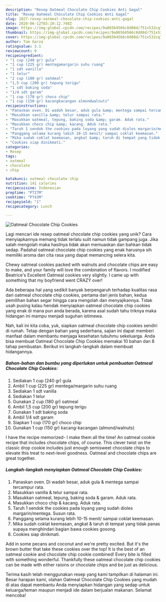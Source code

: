 ```yaml
---
description: "Resep Oatmeal Chocolate Chip Cookies Anti Gagal"
title: "Resep Oatmeal Chocolate Chip Cookies Anti Gagal"
slug: 1027-resep-oatmeal-chocolate-chip-cookies-anti-gagal
date: 2020-06-12T03:10:12.748Z
image: https://img-global.cpcdn.com/recipes/9a06564566c8d08d/751x532cq70/oatmeal-chocolate-chip-cookies-foto-resep-utama.jpg
thumbnail: https://img-global.cpcdn.com/recipes/9a06564566c8d08d/751x532cq70/oatmeal-chocolate-chip-cookies-foto-resep-utama.jpg
cover: https://img-global.cpcdn.com/recipes/9a06564566c8d08d/751x532cq70/oatmeal-chocolate-chip-cookies-foto-resep-utama.jpg
author: Tom Garza
ratingvalue: 3.1
reviewcount: 9
recipeingredient:
- "1 cup (240 gr) gula"
- "1 cup (225 gr) mentegamargarin suhu ruang"
- "1 sdt vanilla"
- "1 telur"
- "2 cup (180 gr) oatmeal"
- "1,5 cup (200 gr) tepung terigu"
- "1 sdt baking soda"
- "1/4 sdt garam"
- "1 cup (170 gr) choco chip"
- "1 cup (150 gr) kacangkacangan almondwalnuts"
recipeinstructions:
- "Panaskan oven. Di wadah besar, aduk gula &amp; mentega sampai tercampur rata."
- "Masukkan vanilla &amp; telur sampai rata."
- "Masukkan oatmeal, tepung, baking soda &amp; garam. Aduk rata."
- "Masukkan choco chip &amp; kacang. Aduk rata."
- "Taruh 1 sendok the cookies pada loyang yang sudah dioles margarin/mentega. Susun rata."
- "Panggang selama kurang lebih 10-15 menit/ sampai coklat keemasan."
- "Mika sudah coklat keemasan, angkat &amp; taruh di tempat yang tidak panas supaya menghindari bagian bawa cookies gosong."
- "Cookies siap dinikmati."
categories:
- Resep
tags:
- oatmeal
- chocolate
- chip

katakunci: oatmeal chocolate chip 
nutrition: 141 calories
recipecuisine: Indonesian
preptime: "PT27M"
cooktime: "PT43M"
recipeyield: "1"
recipecategory: Lunch

---
```



![Oatmeal Chocolate Chip Cookies](https://img-global.cpcdn.com/recipes/9a06564566c8d08d/751x532cq70/oatmeal-chocolate-chip-cookies-foto-resep-utama.jpg)

Lagi mencari ide resep oatmeal chocolate chip cookies yang unik? Cara menyiapkannya memang tidak terlalu sulit namun tidak gampang juga. Jika salah mengolah maka hasilnya tidak akan memuaskan dan bahkan tidak sedap. Padahal oatmeal chocolate chip cookies yang enak harusnya sih memiliki aroma dan cita rasa yang dapat memancing selera kita.

Chewy oatmeal cookies packed with walnuts and chocolate chips are easy to make, and your family will love the combination of flavors. I modified Beatrice&#39;s Excellent Oatmeal cookies very slightly. I came up with something that my boyfriend went CRAZY over!

Ada beberapa hal yang sedikit banyak berpengaruh terhadap kualitas rasa dari oatmeal chocolate chip cookies, pertama dari jenis bahan, kedua pemilihan bahan segar hingga cara mengolah dan menyajikannya. Tidak usah pusing kalau hendak menyiapkan oatmeal chocolate chip cookies yang enak di mana pun anda berada, karena asal sudah tahu triknya maka hidangan ini mampu menjadi suguhan istimewa.


Nah, kali ini kita coba, yuk, siapkan oatmeal chocolate chip cookies sendiri di rumah. Tetap dengan bahan yang sederhana, sajian ini dapat memberi manfaat dalam membantu menjaga kesehatan tubuhmu sekeluarga. Anda bisa membuat Oatmeal Chocolate Chip Cookies memakai 10 bahan dan 8 tahap pembuatan. Berikut ini langkah-langkah dalam membuat hidangannya.

<!--inarticleads1-->

##### Bahan-bahan dan bumbu yang diperlukan untuk pembuatan Oatmeal Chocolate Chip Cookies:

1. Sediakan 1 cup (240 gr) gula
1. Ambil 1 cup (225 gr) mentega/margarin suhu ruang
1. Sediakan 1 sdt vanilla
1. Sediakan 1 telur
1. Gunakan 2 cup (180 gr) oatmeal
1. Ambil 1,5 cup (200 gr) tepung terigu
1. Gunakan 1 sdt baking soda
1. Ambil 1/4 sdt garam
1. Siapkan 1 cup (170 gr) choco chip
1. Gunakan 1 cup (150 gr) kacang-kacangan (almond/walnuts)


I have the recipe memorized- I make them all the time! An oatmeal cookie recipe that includes chocolate chips, of course. This clever twist on the classic drop cookie includes just enough semisweet chocolate chips to elevate this treat to next-level goodness. Oatmeal and chocolate chips are great together. 

<!--inarticleads2-->

##### Langkah-langkah menyiapkan Oatmeal Chocolate Chip Cookies:

1. Panaskan oven. Di wadah besar, aduk gula &amp; mentega sampai tercampur rata.
1. Masukkan vanilla &amp; telur sampai rata.
1. Masukkan oatmeal, tepung, baking soda &amp; garam. Aduk rata.
1. Masukkan choco chip &amp; kacang. Aduk rata.
1. Taruh 1 sendok the cookies pada loyang yang sudah dioles margarin/mentega. Susun rata.
1. Panggang selama kurang lebih 10-15 menit/ sampai coklat keemasan.
1. Mika sudah coklat keemasan, angkat &amp; taruh di tempat yang tidak panas supaya menghindari bagian bawa cookies gosong.
1. Cookies siap dinikmati.


Add in some pecans and coconut and we&#39;re pretty excited. But it&#39;s the brown butter that take these cookies over the top! It is the best of an oatmeal cookie and chocolate chip cookie combined! Every bite is filled with something wonderful. Thankfully these oatmeal chocolate chip cookies can be made with either raisins or chocolate chips and be just as delicious. 

Terima kasih telah menggunakan resep yang kami tampilkan di halaman ini. Besar harapan kami, olahan Oatmeal Chocolate Chip Cookies yang mudah di atas dapat membantu Anda menyiapkan hidangan yang sedap untuk keluarga/teman maupun menjadi ide dalam berjualan makanan. Selamat mencoba!
